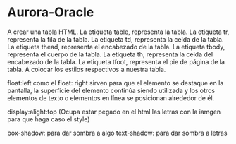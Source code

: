 # Aurora-Oracle

A crear una tabla HTML.
La etiqueta table, representa la tabla.
La etiqueta tr, representa la fila de la tabla.
La etiqueta td, representa la celda de la tabla.
La etiqueta thead, representa el encabezado de la tabla.
La etiqueta tbody, representa el cuerpo de la tabla.
La etiqueta th, representa la celda del encabezado de la tabla.
La etiqueta tfoot, representa el pie de página de la tabla.
A colocar los estilos respectivos a nuestra tabla.


float:left 
como el 
float: right 
sirven para que el elemento se destaque en la pantalla, la superficie del elemento continúa siendo utilizada y los otros elementos de texto o elementos en línea se posicionan alrededor de él.



display:alight:top    (Ocupa estar pegado en el html las letras con la iamgen para que haga caso el style)

box-shadow: para dar sombra a algo
text-shadow: para dar sombra a letras